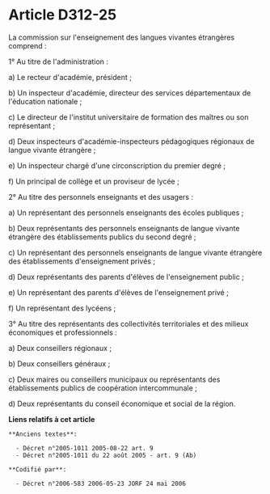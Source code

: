 # Article D312-25

La commission sur l'enseignement des langues vivantes étrangères comprend :

1° Au titre de l'administration :

a) Le recteur d'académie, président ;

b) Un inspecteur d'académie, directeur des services départementaux de l'éducation nationale ;

c) Le directeur de l'institut universitaire de formation des maîtres ou son représentant ;

d) Deux inspecteurs d'académie-inspecteurs pédagogiques régionaux de langue vivante étrangère ;

e) Un inspecteur chargé d'une circonscription du premier degré ;

f) Un principal de collège et un proviseur de lycée ;

2° Au titre des personnels enseignants et des usagers :

a) Un représentant des personnels enseignants des écoles publiques ;

b) Deux représentants des personnels enseignants de langue vivante étrangère des établissements publics du second degré ;

c) Un représentant des personnels enseignants de langue vivante étrangère des établissements d'enseignement privés ;

d) Deux représentants des parents d'élèves de l'enseignement public ;

e) Un représentant des parents d'élèves de l'enseignement privé ;

f) Un représentant des lycéens ;

3° Au titre des représentants des collectivités territoriales et des milieux économiques et professionnels :

a) Deux conseillers régionaux ;

b) Deux conseillers généraux ;

c) Deux maires ou conseillers municipaux ou représentants des établissements publics de coopération intercommunale ;

d) Deux représentants du conseil économique et social de la région.

**Liens relatifs à cet article**

	**Anciens textes**:

	  - Décret n°2005-1011 2005-08-22 art. 9
	  - Décret n°2005-1011 du 22 août 2005 - art. 9 (Ab)

	**Codifié par**:

	  - Décret n°2006-583 2006-05-23 JORF 24 mai 2006
